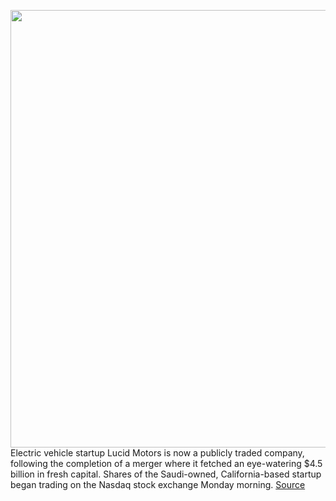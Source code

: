 <img src='https://cdn.vox-cdn.com/thumbor/HrjvbMo8QXDzlOw57wOumtO1FKY=/0x0:2040x1360/1200x800/filters:focal(857x517:1183x843)/cdn.vox-cdn.com/uploads/chorus_image/image/69633964/ahawkins_210623_4646_0005.0.jpg' width='700px' /><br/>
Electric vehicle startup Lucid Motors is now a publicly traded company, following the completion of a merger where it fetched an eye-watering $4.5 billion in fresh capital. Shares of the Saudi-owned, California-based startup began trading on the Nasdaq stock exchange Monday morning.
<a href='https://www.theverge.com/2021/7/26/22594177/lucid-motors-spac-nasdaq-saudi-arabia-ev-startup'> Source <a/>